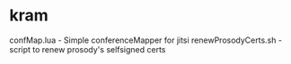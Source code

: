 # kram
confMap.lua - Simple conferenceMapper for jitsi
renewProsodyCerts.sh - script to renew prosody's selfsigned certs

